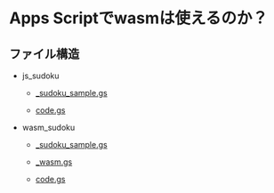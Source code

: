 # Apps Scriptでwasmは使えるのか？

## ファイル構造

- js_sudoku

  - [_sudoku_sample.gs](js_sudoku/_sudoku_sample.gs)

  - [code.gs](js_sudoku\code.gs)

- wasm_sudoku

  - [_sudoku_sample.gs](wasm_sudoku/_sudoku_sample.gs)

  - [_wasm.gs](wasm_sudoku/_wasm.gs)

  - [code.gs](wasm_sudoku/code.gs)
